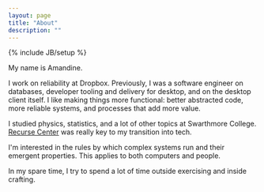 ```yaml
---
layout: page
title: "About"
description: ""
---
```

{% include JB/setup %}

My name is Amandine.

I work on reliability at Dropbox. Previously, I was a software engineer on databases, developer tooling and delivery for desktop, and on the desktop client itself. I like making things more functional: better abstracted code, more reliable systems, and processes that add more value. 

I studied physics, statistics, and a lot of other topics at Swarthmore College. [Recurse Center](www.recurse.com) was really key to my transition into tech. 

I'm interested in the rules by which complex systems run and their emergent properties. This applies to both computers and people.

In my spare time, I try to spend a lot of time outside exercising and inside crafting.
